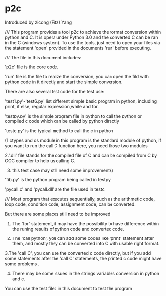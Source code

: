 # p2c
Introduced by zicong (Fitz) Yang 



///
This program provides a tool p2c to achieve the format conversion within python and C.
It is opera under Python 3.0 and the converted C can be ran in the C (windows system).
To use the tools, just need to open your files via the statement 'open' provided in the documents 'run' before executing.


///
The file in this document includes:


'p2c' file is the core code.


'run' file is the file to realize the conversion, you can open the fild with python code in it directly and start the simple conversion.



There are also several test code for the test use:
	
'test1.py'-'test6.py' list different simple basic program in python, including print, if else, regular expression,while and for.
	
	

'testpy.py' is the simple program file in python to call the python  or compiled c code which can be called by python directly
	
	

'testc.py' is the typical method  to call the c in python
	
(1.ctypes and os module in this program is the standard module of python, if you want to run the call C function here, you need those two modules
	 
2.'.dll' file stands for the compiled file of C and can be compiled from C by GCC compiler to help us calling C.
	
 3. this test case may still need some improvements)

'fib.py' is the python program being called in testpy.

'pycall.c' and 'pycall.dll' are the file used in testc





///
Most program that executes sequentially, such as the arithmetic code, loop code, condition code, assignment code, can be converted.


But there are some places still need to be improved:

1. The 'for' statement, it may have the possibility to have difference within the runing results of python code and converted code.


2. The 'call python', you can add some codes like 'print' statement after them, and mostly they can be converted into C with usable right format.



3.The 'call C', you can use the converted c code directly, but if you add some statements after the 'call C' statements,
the printed c code might have some problems . 

4. There may be some issues in the strings variables conversion in python and c.





You can use the test files in this document to test the program

